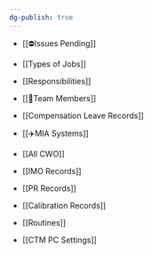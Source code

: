 ```yaml
---
dg-publish: true
---
```


- [[⛔Issues Pending]]
- [[Types of Jobs]]
- [[Responsibilities]]
- [[👨Team Members]]
- [[Compensation Leave Records]]
- [[✈️MIA Systems]]
- [[All CWO]]
- [[IMO Records]]
- [[PR Records]]
- [[Calibration Records]]

- [[Routines]]

- [[CTM PC Settings]]